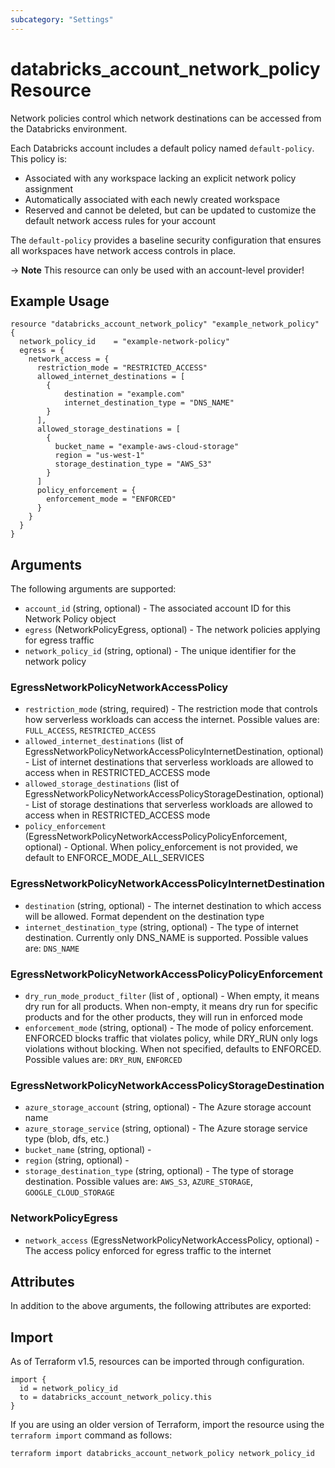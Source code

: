 ```yaml
---
subcategory: "Settings"
---
```

# databricks_account_network_policy Resource
Network policies control which network destinations can be accessed from the Databricks environment. 

Each Databricks account includes a default policy named `default-policy`. This policy is:

- Associated with any workspace lacking an explicit network policy assignment
- Automatically associated with each newly created workspace
- Reserved and cannot be deleted, but can be updated to customize the default network access rules for your account

The `default-policy` provides a baseline security configuration that ensures all workspaces have network access controls in place.

-> **Note** This resource can only be used with an account-level provider!

## Example Usage
```hcl
resource "databricks_account_network_policy" "example_network_policy" {
  network_policy_id    = "example-network-policy"
  egress = {
    network_access = {
      restriction_mode = "RESTRICTED_ACCESS"
      allowed_internet_destinations = [
        {
            destination = "example.com"
            internet_destination_type = "DNS_NAME"
        }
      ],
      allowed_storage_destinations = [
        {
          bucket_name = "example-aws-cloud-storage"
          region = "us-west-1"
          storage_destination_type = "AWS_S3"
        }
      ]
      policy_enforcement = {
        enforcement_mode = "ENFORCED"
      }
    }
  }
}
```

## Arguments
The following arguments are supported:
* `account_id` (string, optional) - The associated account ID for this Network Policy object
* `egress` (NetworkPolicyEgress, optional) - The network policies applying for egress traffic
* `network_policy_id` (string, optional) - The unique identifier for the network policy

### EgressNetworkPolicyNetworkAccessPolicy
* `restriction_mode` (string, required) - The restriction mode that controls how serverless workloads can access the internet. Possible values are: `FULL_ACCESS`, `RESTRICTED_ACCESS`
* `allowed_internet_destinations` (list of EgressNetworkPolicyNetworkAccessPolicyInternetDestination, optional) - List of internet destinations that serverless workloads are allowed to access when in RESTRICTED_ACCESS mode
* `allowed_storage_destinations` (list of EgressNetworkPolicyNetworkAccessPolicyStorageDestination, optional) - List of storage destinations that serverless workloads are allowed to access when in RESTRICTED_ACCESS mode
* `policy_enforcement` (EgressNetworkPolicyNetworkAccessPolicyPolicyEnforcement, optional) - Optional. When policy_enforcement is not provided, we default to ENFORCE_MODE_ALL_SERVICES

### EgressNetworkPolicyNetworkAccessPolicyInternetDestination
* `destination` (string, optional) - The internet destination to which access will be allowed. Format dependent on the destination type
* `internet_destination_type` (string, optional) - The type of internet destination. Currently only DNS_NAME is supported. Possible values are: `DNS_NAME`

### EgressNetworkPolicyNetworkAccessPolicyPolicyEnforcement
* `dry_run_mode_product_filter` (list of , optional) - When empty, it means dry run for all products.
  When non-empty, it means dry run for specific products and for the other products, they will run in enforced mode
* `enforcement_mode` (string, optional) - The mode of policy enforcement. ENFORCED blocks traffic that violates policy,
  while DRY_RUN only logs violations without blocking. When not specified,
  defaults to ENFORCED. Possible values are: `DRY_RUN`, `ENFORCED`

### EgressNetworkPolicyNetworkAccessPolicyStorageDestination
* `azure_storage_account` (string, optional) - The Azure storage account name
* `azure_storage_service` (string, optional) - The Azure storage service type (blob, dfs, etc.)
* `bucket_name` (string, optional) - 
* `region` (string, optional) - 
* `storage_destination_type` (string, optional) - The type of storage destination. Possible values are: `AWS_S3`, `AZURE_STORAGE`, `GOOGLE_CLOUD_STORAGE`

### NetworkPolicyEgress
* `network_access` (EgressNetworkPolicyNetworkAccessPolicy, optional) - The access policy enforced for egress traffic to the internet

## Attributes
In addition to the above arguments, the following attributes are exported:

## Import
As of Terraform v1.5, resources can be imported through configuration.
```hcl
import {
  id = network_policy_id
  to = databricks_account_network_policy.this
}
```

If you are using an older version of Terraform, import the resource using the `terraform import` command as follows:
```sh
terraform import databricks_account_network_policy network_policy_id
```